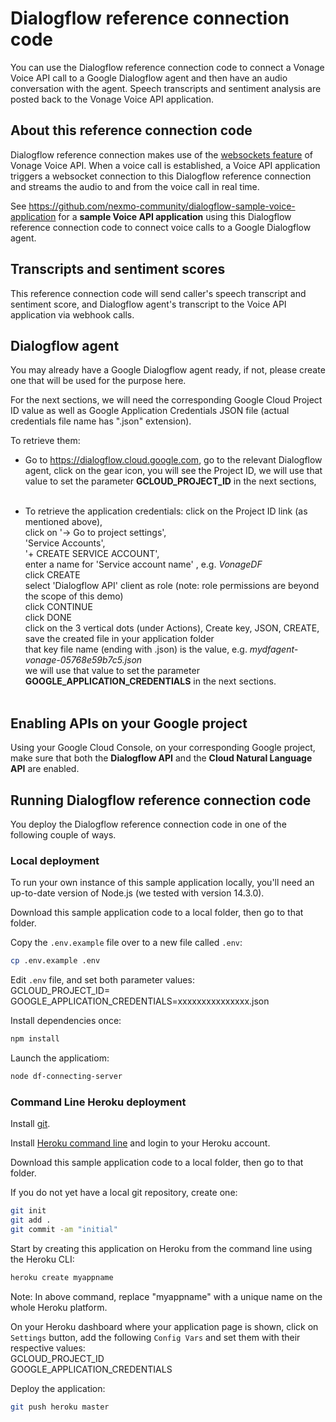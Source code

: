# Dialogflow reference connection code

You can use the Dialogflow reference connection code to connect a Vonage Voice API call to a Google Dialogflow agent and then have an audio conversation with the agent. Speech transcripts and sentiment analysis are posted back to the Vonage Voice API application.

## About this reference connection code

Dialogflow reference connection makes use of the [websockets feature](https://docs.nexmo.com/voice/voice-api/websockets) of Vonage Voice API. When a voice call is established, a Voice API application triggers a websocket connection to this Dialogflow reference connection and streams the audio to and from the voice call in real time.

See https://github.com/nexmo-community/dialogflow-sample-voice-application for a **sample Voice API application** using this Dialogflow reference connection code to connect voice calls to a Google Dialogflow agent.

## Transcripts and sentiment scores

This reference connection code will send caller's speech transcript and sentiment score, and Dialogflow agent's transcript to the Voice API application via webhook calls.

## Dialogflow agent

You may already have a Google Dialogflow agent ready, if not, please create one that will be used for the purpose here.

For the next sections, we will need the corresponding Google Cloud Project ID value as well as Google Application Credentials JSON file (actual credentials file name has ".json" extension).

To retrieve them:</br>
- Go to https://dialogflow.cloud.google.com, go to the relevant Dialogflow agent, click on the gear icon, you will see the Project ID, we will use that value to set the parameter **GCLOUD_PROJECT_ID** in the next sections,</br></br>

- To retrieve the application credentials:
click on the Project ID link (as mentioned above),</br>
click on '-> Go to project settings',</br>
'Service Accounts',</br>
'+ CREATE SERVICE ACCOUNT',</br>
enter a name for 'Service account name' , e.g. *VonageDF*</br> 
click CREATE</br>
select 'Dialogflow API' client as role (note: role permissions are beyond the scope of this demo)</br>
click CONTINUE</br>
click DONE</br>
click on the 3 vertical dots (under Actions), Create key, JSON, CREATE, save the created file in your application folder</br>
that key file name (ending with .json) is the value, e.g. *mydfagent-vonage-05768e59b7c5.json*</br>
we will use that value to set the parameter **GOOGLE_APPLICATION_CREDENTIALS** in the next sections.</br></br>

## Enabling APIs on your Google project

Using your Google Cloud Console, on your corresponding Google project, make sure that both the **Dialogflow API** and the **Cloud Natural Language API** are enabled.

## Running Dialogflow reference connection code

You deploy the Dialogflow reference connection code in one of the following couple of ways.

### Local deployment

To run your own instance of this sample application locally, you'll need an up-to-date version of Node.js (we tested with version 14.3.0).

Download this sample application code to a local folder, then go to that folder.

Copy the `.env.example` file over to a new file called `.env`:
```bash
cp .env.example .env
```

Edit `.env` file, and set both parameter values:</br>
GCLOUD_PROJECT_ID= </br>
GOOGLE_APPLICATION_CREDENTIALS=xxxxxxxxxxxxxxx.json</br>

Install dependencies once:
```bash
npm install
```

Launch the applicatiom:
```bash
node df-connecting-server
```

### Command Line Heroku deployment

Install [git](https://git-scm.com/downloads).

Install [Heroku command line](https://devcenter.heroku.com/categories/command-line) and login to your Heroku account.

Download this sample application code to a local folder, then go to that folder.

If you do not yet have a local git repository, create one:</br>
```bash
git init
git add .
git commit -am "initial"
```

Start by creating this application on Heroku from the command line using the Heroku CLI:

```bash
heroku create myappname
```

Note: In above command, replace "myappname" with a unique name on the whole Heroku platform.

On your Heroku dashboard where your application page is shown, click on `Settings` button,
add the following `Config Vars` and set them with their respective values:</br>
GCLOUD_PROJECT_ID</br>
GOOGLE_APPLICATION_CREDENTIALS</br>

Deploy the application:

```bash
git push heroku master
```
